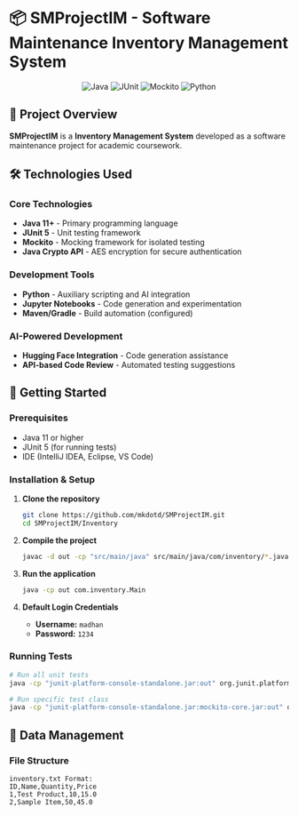 # 📦 SMProjectIM - Software Maintenance Inventory Management System

<div align="center">

![Java](https://img.shields.io/badge/Java-ED8B00?style=for-the-badge&logo=openjdk&logoColor=white)
![JUnit](https://img.shields.io/badge/JUnit5-25A162?style=for-the-badge&logo=junit5&logoColor=white)
![Mockito](https://img.shields.io/badge/Mockito-78909C?style=for-the-badge&logo=mockito&logoColor=white)
![Python](https://img.shields.io/badge/Python-3776AB?style=for-the-badge&logo=python&logoColor=white)

</div>

## 🎯 Project Overview

**SMProjectIM** is a **Inventory Management System** developed as a software maintenance project for academic coursework. 

## 🛠️ Technologies Used

### Core Technologies
- **Java 11+** - Primary programming language
- **JUnit 5** - Unit testing framework
- **Mockito** - Mocking framework for isolated testing
- **Java Crypto API** - AES encryption for secure authentication

### Development Tools
- **Python** - Auxiliary scripting and AI integration
- **Jupyter Notebooks** - Code generation and experimentation
- **Maven/Gradle** - Build automation (configured)

### AI-Powered Development
- **Hugging Face Integration** - Code generation assistance
- **API-based Code Review** - Automated testing suggestions

## 🚦 Getting Started

### Prerequisites
- Java 11 or higher
- JUnit 5 (for running tests)
- IDE (IntelliJ IDEA, Eclipse, VS Code)

### Installation & Setup

1. **Clone the repository**
   ```bash
   git clone https://github.com/mkdotd/SMProjectIM.git
   cd SMProjectIM/Inventory
   ```

2. **Compile the project**
   ```bash
   javac -d out -cp "src/main/java" src/main/java/com/inventory/*.java src/main/java/UtilityFunctions/*.java
   ```

3. **Run the application**
   ```bash
   java -cp out com.inventory.Main
   ```

4. **Default Login Credentials**
   - **Username:** `madhan`
   - **Password:** `1234`

### Running Tests

```bash
# Run all unit tests
java -cp "junit-platform-console-standalone.jar:out" org.junit.platform.console.ConsoleLauncher --scan-classpath

# Run specific test class
java -cp "junit-platform-console-standalone.jar:mockito-core.jar:out" org.junit.platform.console.ConsoleLauncher --select-class com.inventory.AddProductTest
```

## 📁 Data Management

### File Structure
```
inventory.txt Format:
ID,Name,Quantity,Price
1,Test Product,10,15.0
2,Sample Item,50,45.0
```
